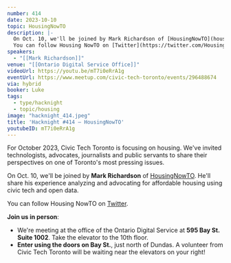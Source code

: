 ```yaml
---
number: 414
date: 2023-10-10
topic: HousingNowTO
description: |-
  On Oct. 10, we'll be joined by Mark Richardson of [HousingNowTO](housingnowto.com). He'll share his experience analyzing and advocating for affordable housing using civic tech and open data.
  You can follow Housing NowTO on [Twitter](https://twitter.com/HousingNowTO).
speakers:
  - "[[Mark Richardson]]"
venue: "[[Ontario Digital Service Office]]"
videoUrl: https://youtu.be/mT7i0eRrA1g
eventUrl: https://www.meetup.com/civic-tech-toronto/events/296488674
via: hybrid
booker: Luke
tags:
  - type/hacknight
  - topic/housing
image: "hacknight_414.jpeg"
title: 'Hacknight #414 – HousingNowTO'
youtubeID: mT7i0eRrA1g
---
```

For October 2023, Civic Tech Toronto is focusing on housing. We've invited technologists, advocates, journalists and public servants to share their perspectives on one of Toronto's most pressing issues.

On Oct. 10, we'll be joined by **Mark Richardson** of [HousingNowTO](housingnowto.com). He'll share his experience analyzing and advocating for affordable housing using civic tech and open data.

You can follow Housing NowTO on [Twitter](https://twitter.com/HousingNowTO).

**Join us in person**:

* We're meeting at the office of the Ontario Digital Service at **595 Bay St. Suite 1002**. Take the elevator to the 10th floor.
* **Enter using the doors on Bay St.**, just north of Dundas. A volunteer from Civic Tech Toronto will be waiting near the elevators on your right!
